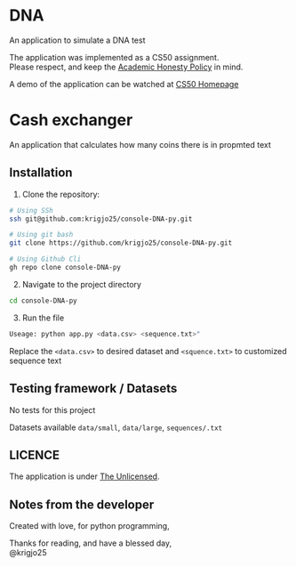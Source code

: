 # DNA
An application to simulate a DNA test

The application was implemented as a CS50 assignment.<br>
Please respect, and keep the [Academic Honesty Policy](https://cs50.harvard.edu/x/2023/honesty/) in mind.

A demo of the application can be watched at [CS50 Homepage](https://cs50.harvard.edu/x/2024/psets/6/dna/)

# Cash exchanger
An application that calculates how many coins there is in propmted text

## Installation
1. Clone the repository:
```sh
# Using SSh 
ssh git@github.com:krigjo25/console-DNA-py.git

# Using git bash
git clone https://github.com/krigjo25/console-DNA-py.git

# Using Github Cli
gh repo clone console-DNA-py
```

2. Navigate to the project directory
```sh
cd console-DNA-py
```

3. Run the file
```sh
Useage: python app.py <data.csv> <sequence.txt>"
```
Replace the `<data.csv>` to desired dataset and `<squence.txt>` to customized sequence text

##  Testing framework  / Datasets
No tests for this project

Datasets available `data/small`, `data/large`, `sequences/.txt`

## LICENCE
The application is under [The Unlicensed](./LICENCE).

## Notes from the developer
Created with love, for python programming,

Thanks for reading, and have a blessed day,<br>
@krigjo25
